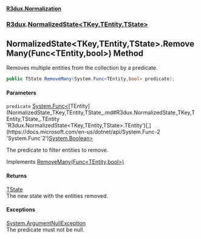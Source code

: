 #### [R3dux.Normalization](R3dux.Normalization.md 'R3dux.Normalization')
### [R3dux](R3dux.Normalization.md#R3dux 'R3dux').[NormalizedState&lt;TKey,TEntity,TState&gt;](NormalizedState_TKey,TEntity,TState_.md 'R3dux.NormalizedState<TKey,TEntity,TState>')

## NormalizedState<TKey,TEntity,TState>.RemoveMany(Func<TEntity,bool>) Method

Removes multiple entities from the collection by a predicate.

```csharp
public TState RemoveMany(System.Func<TEntity,bool> predicate);
```
#### Parameters

<a name='R3dux.NormalizedState_TKey,TEntity,TState_.RemoveMany(System.Func_TEntity,bool_).predicate'></a>

`predicate` [System.Func&lt;](https://docs.microsoft.com/en-us/dotnet/api/System.Func-2 'System.Func`2')[TEntity](NormalizedState_TKey,TEntity,TState_.md#R3dux.NormalizedState_TKey,TEntity,TState_.TEntity 'R3dux.NormalizedState<TKey,TEntity,TState>.TEntity')[,](https://docs.microsoft.com/en-us/dotnet/api/System.Func-2 'System.Func`2')[System.Boolean](https://docs.microsoft.com/en-us/dotnet/api/System.Boolean 'System.Boolean')[&gt;](https://docs.microsoft.com/en-us/dotnet/api/System.Func-2 'System.Func`2')

The predicate to filter entities to remove.

Implements [RemoveMany(Func&lt;TEntity,bool&gt;)](INormalizedStateCollectionMethods_TKey,TEntity,TState_.RemoveMany(Func_TEntity,bool_).md 'R3dux.INormalizedStateCollectionMethods<TKey,TEntity,TState>.RemoveMany(System.Func<TEntity,bool>)')

#### Returns
[TState](NormalizedState_TKey,TEntity,TState_.md#R3dux.NormalizedState_TKey,TEntity,TState_.TState 'R3dux.NormalizedState<TKey,TEntity,TState>.TState')  
The new state with the entities removed.

#### Exceptions

[System.ArgumentNullException](https://docs.microsoft.com/en-us/dotnet/api/System.ArgumentNullException 'System.ArgumentNullException')  
The predicate must not be null.